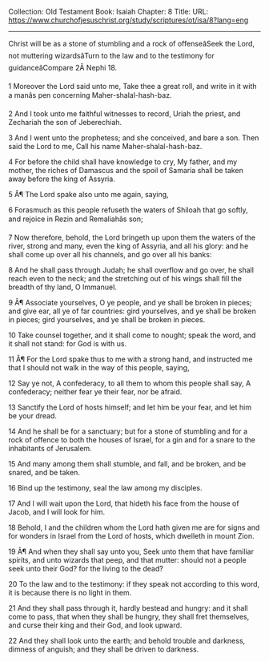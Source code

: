 Collection: Old Testament
Book: Isaiah
Chapter: 8
Title: 
URL: https://www.churchofjesuschrist.org/study/scriptures/ot/isa/8?lang=eng

---

Christ will be as a stone of stumbling and a rock of offenseâSeek the Lord, not muttering wizardsâTurn to the law and to the testimony for guidanceâCompare 2Â Nephi 18.

1 Moreover the Lord said unto me, Take thee a great roll, and write in it with a manâs pen concerning Maher-shalal-hash-baz.

2 And I took unto me faithful witnesses to record, Uriah the priest, and Zechariah the son of Jeberechiah.

3 And I went unto the prophetess; and she conceived, and bare a son. Then said the Lord to me, Call his name Maher-shalal-hash-baz.

4 For before the child shall have knowledge to cry, My father, and my mother, the riches of Damascus and the spoil of Samaria shall be taken away before the king of Assyria.

5 Â¶ The Lord spake also unto me again, saying,

6 Forasmuch as this people refuseth the waters of Shiloah that go softly, and rejoice in Rezin and Remaliahâs son;

7 Now therefore, behold, the Lord bringeth up upon them the waters of the river, strong and many, even the king of Assyria, and all his glory: and he shall come up over all his channels, and go over all his banks:

8 And he shall pass through Judah; he shall overflow and go over, he shall reach even to the neck; and the stretching out of his wings shall fill the breadth of thy land, O Immanuel.

9 Â¶ Associate yourselves, O ye people, and ye shall be broken in pieces; and give ear, all ye of far countries: gird yourselves, and ye shall be broken in pieces; gird yourselves, and ye shall be broken in pieces.

10 Take counsel together, and it shall come to nought; speak the word, and it shall not stand: for God is with us.

11 Â¶ For the Lord spake thus to me with a strong hand, and instructed me that I should not walk in the way of this people, saying,

12 Say ye not, A confederacy, to all them to whom this people shall say, A confederacy; neither fear ye their fear, nor be afraid.

13 Sanctify the Lord of hosts himself; and let him be your fear, and let him be your dread.

14 And he shall be for a sanctuary; but for a stone of stumbling and for a rock of offence to both the houses of Israel, for a gin and for a snare to the inhabitants of Jerusalem.

15 And many among them shall stumble, and fall, and be broken, and be snared, and be taken.

16 Bind up the testimony, seal the law among my disciples.

17 And I will wait upon the Lord, that hideth his face from the house of Jacob, and I will look for him.

18 Behold, I and the children whom the Lord hath given me are for signs and for wonders in Israel from the Lord of hosts, which dwelleth in mount Zion.

19 Â¶ And when they shall say unto you, Seek unto them that have familiar spirits, and unto wizards that peep, and that mutter: should not a people seek unto their God? for the living to the dead?

20 To the law and to the testimony: if they speak not according to this word, it is because there is no light in them.

21 And they shall pass through it, hardly bestead and hungry: and it shall come to pass, that when they shall be hungry, they shall fret themselves, and curse their king and their God, and look upward.

22 And they shall look unto the earth; and behold trouble and darkness, dimness of anguish; and they shall be driven to darkness.
